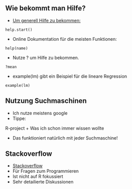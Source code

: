 Wie bekommt man Hilfe?
----------------------

-   [Um generell Hilfe zu
    bekommen:](http://itfeature.com/tag/how-to-get-help-in-r)

<!-- -->

    help.start()

-   Online Dokumentation für die meisten Funktionen:

<!-- -->

    help(name)

-   Nutze ? um Hilfe zu bekommen.

<!-- -->

    ?mean

-   example(lm) gibt ein Beispiel für die lineare Regression

<!-- -->

    example(lm)

Nutzung Suchmaschinen
---------------------

-   Ich nutze meistens google
-   Tippe:

R-project + Was ich schon immer wissen wollte

-   Das funktioniert natürlich mit jeder Suchmaschine!

Stackoverflow
-------------

-   [Stackoverflow](http://stackoverflow.com/)
-   Für Fragen zum Programmieren
-   Ist nicht auf R fokussiert
-   Sehr detailierte Diskussionen
